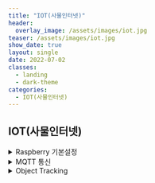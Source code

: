 ```yaml
---
title: "IOT(사물인터넷)"
header:
  overlay_image: /assets/images/iot.jpg
teaser: /assets/images/iot.jpg
show_date: true
layout: single
date: 2022-07-02
classes:
  - landing
  - dark-theme
categories:
  - IOT(사물인터넷)
---
```


## IOT(사물인터넷)

<details>
<summary> Raspberry 기본설정 </summary>
<div markdown="1">

### 라즈베리파이 한글 설치

#### Step.1

```
sudo apt-get install fonts-unfonts-core
sudo apt-get install ibus ibus-hangul
sudo reboot
```

#### Step.2

설정 -> 기본 설정 -> IBus 환경 설정 -> IBus 데몬 실행

### 라즈베리파이 아두이노 설치

```
sudo apt-get install arduino
```

### 라즈베리파이 웹캠 설치

- 웹캠 설정

```
sudo raspi-config
```

Interfacing Options -> Camera -> enable 설정

- 웹캠 정보확인

```
v4l2-ctl -V
```

- 패키지 설치

```
sudo apt-get update
sudo apt-get install fswebcam
```

- 사진 촬영

```
fswebcam -r 1280*960 --no-banner image2.jpg
```

home/pi에서 해당 이미지 확인

</div>
</details>

<details>
<summary> MQTT 통신 </summary>
<div markdown="1">

## MQTT 사물인터넷 통신 프로젝트

- 선수 지식

  - Arduino
  - Node.js
  - MongoDB
  - C언어

- 준비물
  - Wifi 모듈이 있는 보드 (WemosD1)
  - 온/습도 센서 (DH11)
  - LED

### 전체적인 흐름도

<img width="797" alt="스크린샷 2022-06-21 오후 8 30 51" src="https://user-images.githubusercontent.com/79856225/174789401-d987208e-18e5-435d-94ea-8bfa1d8bbff2.png">

### 2가지 방식

1. Socket 통신 방식 제어
2. RESTfull Service 통신 방식 제어

### 개발환경 구성

1. Arduino 설치 후 WeMos D1 R1 보드 선택 후 Blink 예제 실행

2. Wifi 연결 & 웹서버 구축

<details>
<summary> Wifi 연결 </summary>
<div markdown="1">

```c++
#include <ESP8266WiFi.h>
// 헤더파일 include

const char * ssid = "";
const char * password = "";

// 접속할 Wifi 정보 입력

WiFiServer server(80);
// 80 포트로 연결

void setup(){
    Serial.begin(9600);
    // 9600의 속도를 가진 시리얼 통신
    // 시리얼 모니터와 같은 값을 지정하며 해당 보드는 보통 115200
    delay(10);

    Serial.println();
    Serial.print("Connection to");
    Serial.println(ssid);

    WiFi.begin(ssid, password);
    // Wifi 연결 시도

    while(WiFi.status()!= WL_CONNECTED){
        delay(500);
        Serial.print(".");
    } // 연결이 성공할때까지 실행
    Serial.println("");
    Serial.println("WiFi connected");

    server.begin();
    Serial.println("Server started");
    // Server Start!!

    Serial.println(WiFi.localIP());
} //Setup

void loop(){ // Client 요청이 올때마다 웹페이지 전송
    WiFiClient client =  server.available(); // Client 접속 체크

    if(!client){ // 요청이 올때까지 계속 반복
        return;
    }

    Serial.println("New Client");

    String req = client.readStringUntil('\r');
    Serial.println(req);
    client.flush(); // 정보 비우기


    String s = "<html>";
    s = s+ "<meta name= 'viewport' content = 'width=device-width, initial-scale = 1.0'/>";
    s = s+ "<meta http-equiv='Content-Type' content= 'text/html;charset=utf-8'/>";
    s = s+"<head></head><body>Hello World!</body></html>";

    client.print(s);
    delay(1);
    Serial.println("Client disonnected");
}

```

</div>
</details>

<details>
<summary> 웹서버 구축 </summary>
<div markdown="1">

사용 함수 설명

<details>
<summary> ESP8266WebServer() </summary>
<div markdown="1">

- 접속 포트를 설정
- HTTP 프로토콜은 기본적으로 80번 포트를 사용하며 디폴트값으로 지정되어있음

```c++
ESP8266WebServer(int port = 80)
```

| 인자 | 설명      |
| ---- | --------- |
| port | 접속 포트 |

</div>
</details>

<details>
<summary> on() </summary>
<div markdown="1">

- 클라이언트의 요청에 대한 처리 함수
- 서버의 웹 페이지를 표시하는 URL은 컴퓨터의 파일과 마찬가지로 계층적인 디렉토리 구조
- 클라이언트의 요청 처리 함수는 서버에 접속할 수 있는 주소에 따라 달리 지정한다.

```c++
void on(const char * url, ThandlerFunction handler)
```

| 인자    | 설명      |
| ------- | --------- |
| url     | 주소      |
| handler | 처리 함수 |

</div>
</details>

<details>
<summary> onNotFound() </summary>
<div markdown="1">

- 존재하지 않는 주소로 접속하였을 경우 처리 함수

```c++
void onNotFound(ThandlerFunction fn)
```

| 인자 | 설명      |
| ---- | --------- |
| fn   | 처리 함수 |

</div>
</details>

<details>
<summary>begin() </summary>
<div markdown="1">

- 웹 서버를 시작

```c++
void begin()
```

</div>
</details>

<details>
<summary>handleClient() </summary>
<div markdown="1">

- 서버가 시작된 후 클라이언트의 요청을 받을 수 있다, 요청에 대한 처리는 handleClient()를 사용
- handleClient() 함수는 클라이언트의 요청이 있는 경우 클라이언트와 연결으 생성하고 요청을 처리
- 클라이언트가 접속하는 주소에 따라 해당하는 처리 함수 호출

```c++
void handleClient()
```

</div>
</details>

<details>
<summary>send() </summary>
<div markdown="1">

- 클라이언트로 데이터 전송

```c++
void send(int code, char* content_type, String content)
```

| 인자         | 설명             |
| ------------ | ---------------- |
| code         | HTTP 응답 코드   |
| content_type | 전송 내용의 종류 |
| content_type | 전송 내용        |

</div>
</details>

```c++
#include <ESP8266WiFi.h>
#include <WiFiClient.h>
#include <ESP8266WebServer.h>

const char* ssid = "";
const char* password = "";

ESP8266WebServer server(80); const int led = 14;
String s,s_head;

void handleRoot() {
    digitalWrite(led, HIGH);
    s=s_head+"<h1>켜짐</h1><br>";
    server.send(200, "text/html", s);
//server.send(200, "text/plain", "hello from esp8266!");
}

void handleNotFound(){
    digitalWrite(led, 1);
    String message = "File Not Found\n\n";
    message += "URI: ";
    message += server.uri();
    message += "\nMethod: ";
    message += (server.method() == HTTP_GET)?"GET":"POST"; message += "\nArguments: ";
    message += server.args();
    message += "\n";
    for (uint8_t i=0; i<server.args(); i++){
    message += " " + server.argName(i) + ": " + server.arg(i) + "\n"; }
    server.send(404, "text/plain", message);
    digitalWrite(led, 0); }
// WIFI_STA (Station mode, Stand-alone mode)
// 다른 공유기에 접속해서 IP를 할당받고, HTTP 통신을 사용하는 모드입니다
void setupWifi() {
    WiFi.mode(WIFI_STA);
    WiFi.begin(ssid, password); Serial.println("");
// Wait for connection
    while (WiFi.status() != WL_CONNECTED) {
    delay(500);
    Serial.print("."); }
    Serial.println(""); Serial.print("Connected to "); Serial.println(ssid); Serial.print("IP address: "); Serial.println(WiFi.localIP());
}

void setup(void){
    pinMode(led, OUTPUT);
    digitalWrite(led, LOW); Serial.begin(115200);
    // 여기 프로그램 부분을 함수로처리
    setupWifi();
    // 스마트폰에 맟게 크기 조정, html에서 한글 출력하게 설정
    s_head="<meta name='viewport' content='width=device-width, initial-scale=1.0'/>";
    //s=s+"<meta http-equiv='refresh' content='5'/>";
    s_head=s_head+"<meta http-equiv='Content-Type' content='text/html;charset=utf-8' />";
    server.on("/", handleRoot); server.on("/inline", [](){
    //server.send(200, "text/plain", "this works as well");
    digitalWrite(led, LOW);
    s=s_head+"<h1>꺼짐</h1><br>";
    server.send(200, "text/html", s);
    });
    server.onNotFound(handleNotFound);
    server.begin();
    Serial.println("HTTP server started"); }
void loop(void){
    server.handleClient();
}

```

</div>
</details>

3. NodeJs 설치

센서 데이터를 DB에 저장 하고 DB에 저장된 센서 데이터를 웹/앱으로 전송을 해주는 중간 다리역할

- 최신 LTS 파일 다운로드 후 설치 확인

설치된 버전 정보 확인

```
node --version
```

npm 프로그램 버전 확인 (Python pip와 비슷함)

```
npm --version
```

- Visual Studio Code 설치 후 확장팩 다운로드
  확장팩 다운로드는 선택 사항
  - prettier Extension 검색 후 설치
  - Ctrl + Shift + P
    - setting
    - Open Settings(UI) 선택
    - formatOnSave 입력 후 체크박스 선택

4. NodeJs http 서버 생성

- Project 폴더 생성 후 app.js 파일 생성

```javascript
// http 모듈을 이용
const http = require("http");
// require를 이용하여 http 모듈을 가져오기

// 람다식을 이용 (익명 함수)

const server = http.createServer((req, res) => {
  if (req.url === "/") {
    res.write("<h1>Hello from nodejs</h1>");
  } else {
    // 백틱을 사용하면 ${}을 사용해서 문자열과 변수를 적절하게 같이 사용할 수 있다.
    res.wrtie(`<h1>You have entered this urel : ${req.url}</h1>`);
  }
  res.end();
});

server.listen(3000, () => {
  console.log("The server is listening on port 3000");
});
```

- 서버구동 및 실행

```
node app.js
```

3000 port가 개방되고 서버가 구동

http://localhost:3000에 접속 후 확인

5. express 모듈로 서버만들기

express는 NodeJs에서 웹서버를 만들 때 가장많이 사용하는 모듈이다.

npm package (http://npmjs.com)에서 npm 패키지 정보를 알 수 있음

- express 설치 후 실습 코드 입력

express 모듈 설치

```
npm i express
```

실습 코드

```javascript
const express = require("express");
const Server = express();
// GET , POST , DELETE, PUT

Server.get("/", (req, res) => {
  res.send("<h1>Hello from NodeJs</h1>");
});

Server.listen(3300, (err) => {
  if (err) return console.log(err);
  console.log("The Server is Listening on Port 3300");
});
```

- express HTML로 응답

별도의 HTML 파일을 만들어서 응답하는 방식

<img width="408" alt="스크린샷 2022-06-21 오후 11 09 48" src="https://user-images.githubusercontent.com/79856225/174820683-3d507c9a-1e1d-4264-bbe6-00cfddad79fb.png">

1. index.html 파일 생성

```html
<!-- html:5을 입력하면 자동으로 기본 골격을 만들어준다 -->
<!DOCTYPE html>
<html lang="en">
  <head>
    <meta charset="UTF-8" />
    <meta http-equiv="X-UA-Compatible" content="IE=edge" />
    <meta name="viewport" content="width=device-width, initial-scale=1.0" />
    <title>Main</title>
  </head>
  <body>
    <h1>This is MainPage</h1>
  </body>
</html>
```

2. about.html 파일 생성

```html
<!-- html:5을 입력하면 자동으로 기본 골격을 만들어준다 -->
<!DOCTYPE html>
<html lang="en">
  <head>
    <meta charset="UTF-8" />
    <meta http-equiv="X-UA-Compatible" content="IE=edge" />
    <meta name="viewport" content="width=device-width, initial-scale=1.0" />
    <title>About</title>
  </head>
  <body>
    <h1>About</h1>
  </body>
</html>
```

3. app.js 파일 수정

```javascript
const express = require("express");
const Server = express();
// GET , POST , DELETE, PUT
// __dirname을 사용하면 현재 파일이 실행되는 경로를 자동으로 맞춰준다.

Server.get("/", (req, res) => {
  res.sendFile(__dirname + "/index.html");
});

Server.get("/about", (req, res) => {
  res.sendFile(__dirname + "/about.html");
});

Server.listen(3300, (err) => {
  if (err) return console.log(err);
  console.log("The Server is Listening on Port 3300");
});
```

6. Nodejs Middleware 사용하기

특정 데이터를 처리하기전 서버에서 공통적으로 처해야 할 작업
클라이언트의 모든 요청은 미들웨어를 통과해야한다!

<img width="475" alt="스크린샷 2022-06-25 오후 5 58 56" src="https://user-images.githubusercontent.com/79856225/175766255-b94e1bc9-8038-42b0-8d2a-7867145e1a00.png">

1. 404.html 파일 생성

```html
<!DOCTYPE html>
<html lang="en">
  <head>
    <meta charset="UTF-8" />
    <meta http-equiv="X-UA-Compatible" content="IE=edge" />
    <meta name="viewport" content="width=device-width, initial-scale=1.0" />
    <title>Document</title>
  </head>
  <body>
    <h1>Page Not Found 404</h1>
  </body>
</html>
```

2. CSS사용을 위해 public 폴더생성 -> index.css 파일생성

```css
.red {
  color: red;
}
```

3. 미들웨어를 사용해서 public 경로를 공통적으로 적용 app.js 수정

```javascript
const express = require("express");
const Server = express();
// GET , POST , DELETE, PUT

Server, use(express.static(__dirname + "public"));

Server.get("/", (req, res) => {
  res.sendFile(__dirname + "/index.html");
});

Server.get("/about", (req, res) => {
  res.sendFile(__dirname + "/about.html");
});

Server.use((req, res) => {
  res.sendFile(__dirname + "404/html");
});

Server.listen(3300, (err) => {
  if (err) return console.log(err);
  console.log("The Server is Listening on Port 3300");
});
```

4. index.html과 css 파일 연동

```html
<!DOCTYPE html>
<html lang="en">
  <head>
    <meta charset="UTF-8" />
    <meta http-equiv="X-UA-Compatible" content="IE=edge" />
    <meta name="viewport" content="width=device-width, initial-scale=1.0" />
    <link rel="stylesheet" href="/index.css" />
    <title>Main</title>
  </head>
  <body>
    <h1 class="red">This is MainPage</h1>
  </body>
</html>
```



</div>
</details>
 



<details>
<summary> Object Tracking </summary>
<div markdown="1">

# 실시간 객체 트랙킹

등록된 사용자를 제외한 외부침입자를 인식하여 트랙킹하는 방법

### 트래킹 알고리즘과 객체 감지와의 차이점

- 트래킹 알고리즘
  - 감지 알고리즘보다 훨씬 빠름
  - 기존 데이터를 사용하여 다음 탐지에 재사용이 가능하기 때문에
  - 하지만 급격한 변화에는 대응하기 힘들다.

#### 만약 100개의 프레임이 있는 영상의 경우

- 감지 알고리즘 프레임별로 100번의 객제 감지 실행
- 트래킹 알고리즘은 첫 번째 프레임에서 객체를 탐지 후 이 정보를 영상 끝까지 사용

### 2. KCF 및 CSRT 알고리즘

- KCF(KERNAL CORRELATION FILTERS) : 커널 상관 필터로 빠른 알고리즘이지만 빠른 영상에서는 작동이 잘 안된다.
  - 경계 상자가 객체를 놓치는 경우

1. 초기 선택된 프레임이 파티클 필터라는 개념을 적용하여 더 큰 경계 상자 2개를 생성히여 이미지를 더 크게 포함
2. 얼굴의 중앙점을 수학적 연산을 통해 계산
3. 각각의 프레임들을 얼굴의 중앙점에 맞게 업데이트

- CSRT(DISCRIMINATIVE CORRELATION FILTER WITH CHANNEL AND SPATIAL RELIABILITY) : 채널 및 공간 신뢰도를 통한 구분 상관 필터이며 다른 알고리즘보다 정확하지만 느리다.

1. 첫 번째 박스에서 트래킹 하려는 객체를 탐지
2. HOG 기법을 사용하여 학습
   - HOG : 이미지에서 중요 정보는 추출하고 나머지는 버림
3. 랜덤 마르코프 테스를 적용
   - 트래킹 객체의 움직임을 감지
4. 컨피던스 맵
   - 마스크로 가져린 객체만을 추출 (원본 이미지의 정보)
5. 추적할 객체만을 추출

### KCF로 객체 트래킹 구현

```
추적 트래킹을 사용하기 위해서 설치
pip install opencv-contib-python
```

1. New file 생성 (Object_Treacking.py)

```python
import cv2

tracker = cv2.TrackerKCF_create()

video = cv2.VideoCapture(0)
ok, frame = video.read()
## ok -> 올바르게 읽었는지
## 영상의 첫번째만 확인

bbox = cv2.selectROI(frame)
## 첫번째 프레임에 대한 정보만 저장
## 관심영역 선택
print(bbox)

ok = tracker.init(frame, bbox)
# print(ok)


while True:
    ## 영상의 각 프레임 통과
    ok, frame = video.read()

    if not ok: ## 처리할 프레임이 없는경우
        break
    ok, bbox = tracker.update(frame)
    # print(bbox)

    if ok:
        (x, y, w, h) = [int(v) for v in bbox]
        # (420, 24, 390, 519)
        cv2.rectangle(frame, (x,y), (x+w, y+h), (0,255,0), 2,1)
    else:
        cv2.putText(frame, "Error", (100,100), cv2.FONT_HERSHEY_SIMPLEX, 1,(0,0,255),2)

    cv2.imshow("Tracking", frame)

    if cv2.waitKey(1) & 0xFF == 27:
        break ### ESC
```

### CSRT 객체 트래킹 구현

KCF 알고리즘에서는 따라가지 못했던 객체를 따라가는 모습을 볼 수 있다.

```python
import cv2

tracker = cv2.TrackerCSRT_create()
## 위 모델에서 KCF -> CSRT로 바꿔주기만 하면 된다.

video = cv2.VideoCapture(0)
ok, frame = video.read()
## ok -> 올바르게 읽었는지
## 영상의 첫번째만 확인

bbox = cv2.selectROI(frame) 
## 첫번째 프레임에 대한 정보만 저장
## 관심영역 선택
print(bbox)

ok = tracker.init(frame, bbox)
# print(ok)


while True:
    ## 영상의 각 프레임 통과
    ok, frame = video.read()
    
    if not ok: ## 처리할 프레임이 없는경우
        break
    ok, bbox = tracker.update(frame)
    # print(bbox)
    
    if ok:
        (x, y, w, h) = [int(v) for v in bbox]
        # (420, 24, 390, 519)
        cv2.rectangle(frame, (x,y), (x+w, y+h), (0,255,0), 2,1)
    else:
        cv2.putText(frame, "Error", (100,100), cv2.FONT_HERSHEY_SIMPLEX, 1,(0,0,255),2)
    
    cv2.imshow("Tracking", frame)
    
    if cv2.waitKey(1) & 0xFF == 27:
        break ### ESC
```
### 3. Deep Sort 알고리즘

위 두개의 알고리즘 보다 더 좋아 보임

## DeepSORT : 기존 SORT Tracker의 (Detection + Kalman Filter + Hungarian Algorithm) 구조에서 '딥러닝'을 복합한 구조로, Appearance를 이용한 거리 측정 등을 통해 기존 SORT보다 더 뛰어난 성능을 보여주는 추적기이다.

- Kalman filter(칼만 필터)

쉽게 말해 이전 프레임에 등장한 개체를 이용하여 다음 움직임을 예측하는 것이다.

- Hungarian algorithm

Deep sort가 이전등장한 객체와 예측한 객체가 동일하다라고 판별하는 기준

### 설명을 봐도 어렵다 일단 구현해보자..

유투버 The AI Guy의 영상과 Github을 참고하혔음

[참고링크](https://www.youtube.com/watch?v=FuvQ8Melz1o)

## 선수 지식
- YOLOv4 
- Tensorflow
- Google Colab  

##### <u> 가상환경 및 GPU 설정이 어렵다면 COLAB 사용을 추천</u>


### Colab -> 런타임 변경 -> GPU 설정
Coalb 또는 프로젝트를 시작할 폴더에서 Git clone
```
git clone https://github.com/theAIGuysCode/yolov4-deepsort.git
```



1. YOLOv4 가중치파일과 cfg파일을 다운로드  
[Github 주소]https://github.com/AlexeyAB/darknet
- [yolo4.weight](https://github.com/AlexeyAB/darknet/releases/download/darknet_yolo_v3_optimal/yolov4.weights)
- [yolo4.cfg](https://raw.githubusercontent.com/AlexeyAB/darknet/master/cfg/yolov4.cfg)

위 두 파일을 다운로드 해준다.   
##### # 나는 IOT 사용을 위해 tiny모델을 다운로드함

2. 가상환경 설치 및 필요 라이브러리 설치

### <mark>Tensorflow 버전은 2.3.0이어야 한다</mark>
<u>만약 아닌경우 해당 코드 실행</u>
```python
#### 이 코드를 추가하지않으면 실행 불가
!pip uninstall tensorflow -y
!pip install tensorflow==2.3.0
import tensorflow
tensorflow.__version__
```

가상환경 및 라이브러리 설치

```python
# Tensorflow CPU
conda env create -f conda-cpu.yml
conda activate yolov4-cpu

# Tensorflow GPU
conda env create -f conda-gpu.yml
conda activate yolov4-gpu
#  =============== 가상환경설치 ============== 
# TensorFlow CPU
pip install -r requirements.txt

# TensorFlow GPU
pip install -r requirements-gpu.txt

#  =============== 라이브러리 설치 ============== 
```

3. Yolo 모델을 Tensorflow 모델로 변환

#### 변환하는 이유 
- 자유롭게 커스텀이 가능
- tensorflow lite를 이용하여 모바일 개발이 가능
    - YOLO를 라즈베리파이에서 사용함에 있어서 많은 제약이 있다 IOT사용을 위해 모델을 가볍게 만드는과정이 필수

```
python save_model.py --model yolov4 
```
위 명령어로 쉽게 YOLO모델을 tensorflow모델로 변환이 가능하다.



4. 객체 추적하기

변환된 모델을 이용하여 객체 추적

```python
# 저장된 비디오에서 yolo4 deep sort 객체 추적
python object_tracker.py --video ./data/video/test.mp4 --output ./outputs/demo.avi --model yolov4

# 노트북 webcam에서  yolo4 deep sort 객체 추적 (video 0으로 설정)
python object_tracker.py --video 0 --output ./outputs/webcam.avi --model yolov4
```

<mark>tiny 모델 사용법  </mark>

```python
# save yolov4-tiny model
python save_model.py --weights ./data/yolov4-tiny.weights --output ./checkpoints/yolov4-tiny-416 --model yolov4 --tiny

# Run yolov4-tiny object tracker
python object_tracker.py --weights ./checkpoints/yolov4-tiny-416 --model yolov4 --video ./data/video/test.mp4 --output ./outputs/tiny.avi --tiny
```

5. 원하는 클래스만 추적하게 코드 수정

object_tracker.py 파일 수정  
159번째 줄 코드 수정
```python
# 원하는 클래스만을 넣어주면 해당 객체만 트랙킹한다. class정보는 coco.names 또는 자신이 학습한 names파일을 참고한다.
        allowed_classes = list(class_names.values())
        #ex
        # allowed_classes = ['person']
```

</div>
</details> 


<!-- <details>
<summary>  </summary>
<div markdown="1">

</div>
</details>  -->